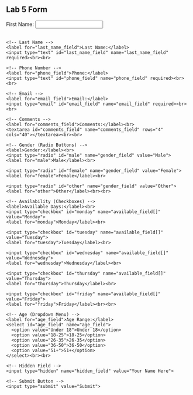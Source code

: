 <!DOCTYPE html>
<html lang="en">
<head>
  <meta charset="UTF-8">
  <meta name="viewport" content="width=device-width, initial-scale=1.0">
  <title>Lab 5 Form</title>
</head>
<body>
  <h2>Lab 5 Form</h2>

  <form action="http://bloomingdale.sat.iit.edu/kriedan/lab3formscript.php" method="post">
    <!-- First Name -->
    <label for="first_name_field">First Name:</label>
    <input type="text" id="first_name_field" name="first_name_field" required><br><br>

    <!-- Last Name -->
    <label for="last_name_field">Last Name:</label>
    <input type="text" id="last_name_field" name="last_name_field" required><br><br>

    <!-- Phone Number -->
    <label for="phone_field">Phone:</label>
    <input type="text" id="phone_field" name="phone_field" required><br><br>

    <!-- Email -->
    <label for="email_field">Email:</label>
    <input type="email" id="email_field" name="email_field" required><br><br>

    <!-- Comments -->
    <label for="comments_field">Comments:</label><br>
    <textarea id="comments_field" name="comments_field" rows="4" cols="40"></textarea><br><br>

    <!-- Gender (Radio Buttons) -->
    <label>Gender:</label><br>
    <input type="radio" id="male" name="gender_field" value="Male">
    <label for="male">Male</label><br>

    <input type="radio" id="female" name="gender_field" value="Female">
    <label for="female">Female</label><br>

    <input type="radio" id="other" name="gender_field" value="Other">
    <label for="other">Other</label><br><br>

    <!-- Availability (Checkboxes) -->
    <label>Available Days:</label><br>
    <input type="checkbox" id="monday" name="available_field[]" value="Monday">
    <label for="monday">Monday</label><br>

    <input type="checkbox" id="tuesday" name="available_field[]" value="Tuesday">
    <label for="tuesday">Tuesday</label><br>

    <input type="checkbox" id="wednesday" name="available_field[]" value="Wednesday">
    <label for="wednesday">Wednesday</label><br>

    <input type="checkbox" id="thursday" name="available_field[]" value="Thursday">
    <label for="thursday">Thursday</label><br>

    <input type="checkbox" id="friday" name="available_field[]" value="Friday">
    <label for="friday">Friday</label><br><br>

    <!-- Age (Dropdown Menu) -->
    <label for="age_field">Age Range:</label>
    <select id="age_field" name="age_field">
      <option value="Under 18">Under 18</option>
      <option value="18-25">18-25</option>
      <option value="26-35">26-35</option>
      <option value="36-50">36-50</option>
      <option value="51+">51+</option>
    </select><br><br>

    <!-- Hidden Field -->
    <input type="hidden" name="hidden_field" value="Your Name Here">

    <!-- Submit Button -->
    <input type="submit" value="Submit">
  </form>
</body>
</html>

